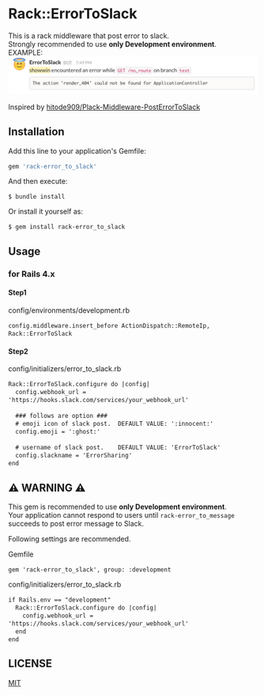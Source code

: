 # Rack::ErrorToSlack
This is a rack middleware that post error to slack.  
Strongly recommended to use **only Development environment**.  
EXAMPLE: ![](https://github.com/showwin/rack-error_to_slack/blob/master/doc/sample.png)

Inspired by [hitode909/Plack-Middleware-PostErrorToSlack](https://github.com/hitode909/Plack-Middleware-PostErrorToSlack)

## Installation

Add this line to your application's Gemfile:

```ruby
gem 'rack-error_to_slack'
```

And then execute:

    $ bundle install

Or install it yourself as:

    $ gem install rack-error_to_slack

## Usage
### for Rails 4.x
#### Step1
config/environments/development.rb
```
config.middleware.insert_before ActionDispatch::RemoteIp, Rack::ErrorToSlack
```

#### Step2
config/initializers/error_to_slack.rb
```
Rack::ErrorToSlack.configure do |config|
  config.webhook_url = 'https://hooks.slack.com/services/your_webhook_url'
  
  ### follows are option ###
  # emoji icon of slack post.  DEFAULT VALUE: ':innocent:'
  config.emoji = ':ghost:'  
  
  # username of slack post.    DEFAULT VALUE: 'ErrorToSlack'
  config.slackname = 'ErrorSharing'
end
```

## :warning: WARNING :warning:
This gem is recommended to use **only Development environment**.  
Your application cannot respond to users until `rack-error_to_message` succeeds to post error message to Slack.


Following settings are recommended.

Gemfile
```
gem 'rack-error_to_slack', group: :development
```

config/initializers/error_to_slack.rb
```
if Rails.env == "development"
  Rack::ErrorToSlack.configure do |config|
    config.webhook_url = 'https://hooks.slack.com/services/your_webhook_url'
  end
end
```

## LICENSE
[MIT](https://github.com/showwin/rack-error_to_slack/blob/master/LICENSE)
